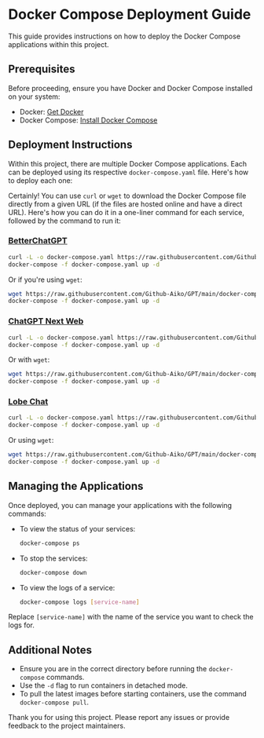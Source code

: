 # Docker Compose Deployment Guide

This guide provides instructions on how to deploy the Docker Compose applications within this project.

## Prerequisites

Before proceeding, ensure you have Docker and Docker Compose installed on your system:

- Docker: [Get Docker](https://docs.docker.com/get-docker/)
- Docker Compose: [Install Docker Compose](https://docs.docker.com/compose/install/)

## Deployment Instructions

Within this project, there are multiple Docker Compose applications. Each can be deployed using its respective `docker-compose.yaml` file. Here's how to deploy each one:

Certainly! You can use `curl` or `wget` to download the Docker Compose file directly from a given URL (if the files are hosted online and have a direct URL). Here's how you can do it in a one-liner command for each service, followed by the command to run it:

###  [BetterChatGPT](https://github.com/ztjhz/BetterChatGPT)

```sh
curl -L -o docker-compose.yaml https://raw.githubusercontent.com/Github-Aiko/GPT/main/docker-compose/bettergpt/docker-compose.yaml
docker-compose -f docker-compose.yaml up -d
```

Or if you're using `wget`:

```sh
wget https://raw.githubusercontent.com/Github-Aiko/GPT/main/docker-compose/bettergpt/docker-compose.yaml -O docker-compose.yaml
docker-compose -f docker-compose.yaml up -d
```

### [ChatGPT Next Web](https://github.com/ChatGPTNextWeb/ChatGPT-Next-Web)

```sh
curl -L -o docker-compose.yaml https://raw.githubusercontent.com/Github-Aiko/GPT/main/docker-compose/chatgpt-next-web/docker-compose.yaml
docker-compose -f docker-compose.yaml up -d
```

Or with `wget`:

```sh
wget https://raw.githubusercontent.com/Github-Aiko/GPT/main/docker-compose/chatgpt-next-web/docker-compose.yaml -O docker-compose.yaml
docker-compose -f docker-compose.yaml up -d
```

### [Lobe Chat](https://github.com/lobehub/lobe-chat)

```sh
curl -L -o docker-compose.yaml https://raw.githubusercontent.com/Github-Aiko/GPT/main/docker-compose/lobe-chat/docker-compose.yaml
docker-compose -f docker-compose.yaml up -d
```

Or using `wget`:

```sh
wget https://raw.githubusercontent.com/Github-Aiko/GPT/main/docker-compose/lobe-chat/docker-compose.yaml -O docker-compose.yaml
docker-compose -f docker-compose.yaml up -d
```

## Managing the Applications

Once deployed, you can manage your applications with the following commands:

- To view the status of your services:
  ```sh
  docker-compose ps
  ```

- To stop the services:
  ```sh
  docker-compose down
  ```

- To view the logs of a service:
  ```sh
  docker-compose logs [service-name]
  ```

Replace `[service-name]` with the name of the service you want to check the logs for.

## Additional Notes

- Ensure you are in the correct directory before running the `docker-compose` commands.
- Use the `-d` flag to run containers in detached mode.
- To pull the latest images before starting containers, use the command `docker-compose pull`.

Thank you for using this project. Please report any issues or provide feedback to the project maintainers.